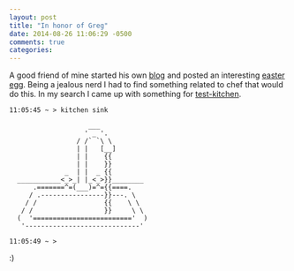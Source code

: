 ```yaml
---
layout: post
title: "In honor of Greg"
date: 2014-08-26 11:06:29 -0500
comments: true
categories: 
---
```


A good friend of mine started his own [blog](http://gregkitson.com/) and posted an interesting [easter egg](http://gregkitson.com/blog/2014/08/25/my-favorite-puppet-help-message/).
Being a jealous nerd I had to find something related to chef that would do this. In my search I came up with something for [test-kitchen](http://kitchen.ci).

```shell
11:05:45 ~ > kitchen sink

                    ___
                   ' _ '.
                 / /` `\ \
                 | |   [__]
                 | |    {{
                 | |    }}
              _  | |  _ {{
  ___________<_>_| |_<_>}}________
      .=======^=(___)=^={{====.
     / .----------------}}---. \
    / /                 {{    \ \
   / /                  }}     \ \
  (  '========================='  )
   '-----------------------------'

11:05:49 ~ >
```

:)
